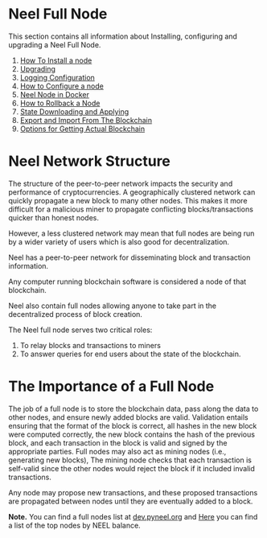 # Neel Full Node

This section contains all information about Installing, configuring and upgrading a Neel Full Node.

1. [How To Install a node](/neel-full-node/how-to-install-a-node/how-to-install-a-node.md)
2. [Upgrading](/neel-full-node/upgrading.md)
3. [Logging Configuration](/neel-full-node/logging-configuration.md)
4. [How to Configure a node](/neel-full-node/how-to-configure-a-node.md)
5. [Neel Node in Docker](/neel-full-node/waves-node-in-docker.md)
6. [How to Rollback a Node](/neel-full-node/how-to-rollback-a-node.md)
7. [State Downloading and Applying](/neel-full-node/options-for-getting-actual-blockchain/state-downloading-and-applying.md)
8. [Export and Import From The Blockchain](/neel-full-node/options-for-getting-actual-blockchain/export-and-import-from-the-blockchain.md)
9. [Options for Getting Actual Blockchain](/neel-full-node/options-for-getting-actual-blockchain.md)

# Neel Network Structure

The structure of the peer-to-peer network impacts the security and performance of cryptocurrencies. A geographically clustered network can quickly propagate a new block to many other nodes. This makes it more difficult for a malicious miner to propagate conflicting blocks/transactions quicker than honest nodes.

However, a less clustered network may mean that full nodes are being run by a wider variety of users which is also good for decentralization.

Neel has a peer-to-peer network for disseminating block and transaction information.

Any computer running blockchain software is considered a node of that blockchain.

Neel also contain full nodes allowing anyone to take part in the decentralized process of block creation.

The Neel full node serves two critical roles:

1. To relay blocks and transactions to miners
2. To answer queries for end users about the state of the blockchain.

# The Importance of a Full Node

The job of a full node is to store the blockchain data, pass along the data to other nodes, and ensure newly added blocks are valid. Validation entails ensuring that the format of the block is correct, all hashes in the new block were computed correctly, the new block contains the hash of the previous block, and each transaction in the block is valid and signed by the appropriate parties. Full nodes may also act as mining nodes \(i.e., generating new blocks\), The mining node checks that each transaction is self-valid since the other nodes would reject the block if it included invalid transactions.

Any node may propose new transactions, and these proposed transactions are propagated between nodes until they are eventually added to a block.

**Note.** You can find a full nodes list at [dev.pyneel.org](http://dev.pywaves.org/generators/) and [Here](https://wavesplatform.com/leasing#nodes) you can find a list of the top nodes by NEEL balance.

